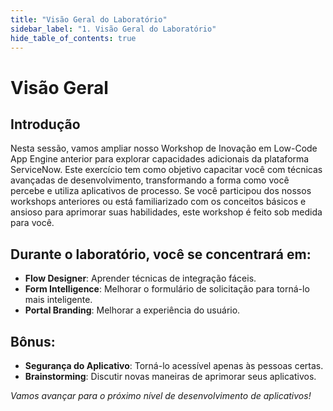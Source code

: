 ```yaml
---
title: "Visão Geral do Laboratório"
sidebar_label: "1. Visão Geral do Laboratório"
hide_table_of_contents: true
---
```


# Visão Geral

## Introdução

Nesta sessão, vamos ampliar nosso Workshop de Inovação em Low-Code App Engine anterior para explorar capacidades adicionais da plataforma ServiceNow. Este exercício tem como objetivo capacitar você com técnicas avançadas de desenvolvimento, transformando a forma como você percebe e utiliza aplicativos de processo. Se você participou dos nossos workshops anteriores ou está familiarizado com os conceitos básicos e ansioso para aprimorar suas habilidades, este workshop é feito sob medida para você.

## Durante o laboratório, você se concentrará em:
- **Flow Designer**: Aprender técnicas de integração fáceis.
- **Form Intelligence**: Melhorar o formulário de solicitação para torná-lo mais inteligente.
- **Portal Branding**: Melhorar a experiência do usuário.

## Bônus:
- **Segurança do Aplicativo**: Torná-lo acessível apenas às pessoas certas.
- **Brainstorming**: Discutir novas maneiras de aprimorar seus aplicativos.

_Vamos avançar para o próximo nível de desenvolvimento de aplicativos!_
